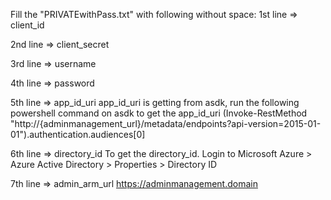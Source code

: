 Fill the "PRIVATEwithPass.txt" with following without space:
1st line => client_id

2nd line => client_secret

3rd line => username

4th line => password

5th line => app_id_uri
app_id_uri is getting from asdk, run the following powershell command on asdk to get the app_id_uri
(Invoke-RestMethod "http://{adminmanagement_url}/metadata/endpoints?api-version=2015-01-01").authentication.audiences[0]

6th line => directory_id
To get the directory_id. Login to Microsoft Azure > Azure Active Directory > Properties > Directory ID

7th line => admin_arm_url
https://adminmanagement.domain
